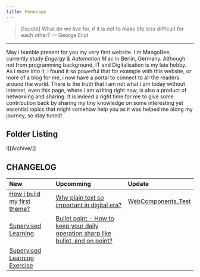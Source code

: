 ```yaml
---
title: Homepage
---
```


> [!quote] What do we live for, if it is not to make life less difficult for each other?
> — George Eliot

---
May i humble present for you my very first website. I'm MangoBee, currently study *Engergy & Automation M.sc* in Berlin, Germany. Although not from programming background, IT and Digitalisation is my late hobby. As i more into it, i found it so powerful that for example with this website, or more of a blog for me, i now have a portal to connect to all the readers around the world. There is the truth that i am not what i am today without internet, even this page, where i am writing right now, is also a product of networking and sharing. It is indeed a right time for me to give some contribution back by sharing my tiny knowledge on some interesting yet essential topics that might somehow help you as it was helped me along my journey,  so stay tuned!

## Folder Listing
![[Archive/]]
## CHANGELOG
| New                                                           | Upcomming                                                                            | Update   |
| :------------------------------------------------------------ | :----------------------------------------------------------------------------------- | :------- |
| [How i build my first theme?](How%20i%20build%20my%20first%20theme?.md)                               | [Why plain text so important in digital era?](Why%20plain%20text%20so%20important%20in%20digital%20era?)                                      | [WebComponents_Test](WebComponents_Test.md) |
| [Supervised Learning](SupervisedLearning_Summary_TuyenPham%5C) | [Bullet point - How to keep your daily operation sharp like bullet, and on point?](Bullet%20point%20-%20How%20to%20keep%20your%20daily%20operation%20sharp%20like%20bullet,%20and%20on%20point?) |          |
| [Supervised Learning Exercise](AI_UB03_TuyenPham_PUB%5C)       |                                                                                      |          |
